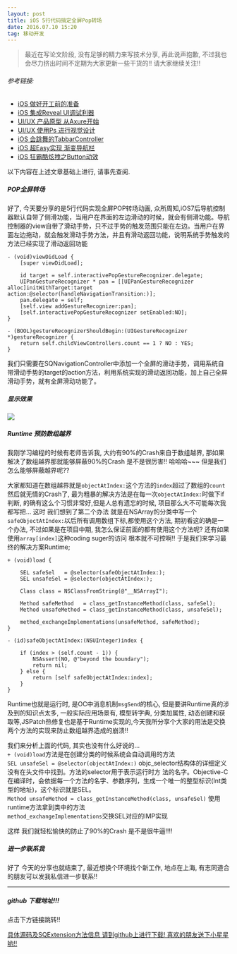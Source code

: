 ```yaml
---
layout: post
title: iOS 5行代码搞定全屏Pop转场
date: 2016.07.10 15:20
tag: 移动开发
---
```


> 最近在写论文阶段, 没有足够的精力来写技术分享, 再此说声抱歉, 不过我也会尽力挤出时间不定期为大家更新一些干货的!! 请大家继续关注!!

###### 参考链接:

- [iOS 做好开工前的准备](http://www.jianshu.com/p/a3e1b54c73d6)
- [iOS 集成Reveal UI调试利器](http://www.jianshu.com/p/861c9c916b2a)
- [UI/UX 产品原型 从Axure开始](http://www.jianshu.com/p/440bdc425c02)
- [UI/UX 使用Ps 进行视觉设计](http://www.jianshu.com/p/56eb4917f956)
- [iOS 会跳舞的TabbarController](http://www.jianshu.com/p/c1a0cd2a348f)
- [iOS 超Easy实现 渐变导航栏](http://www.jianshu.com/p/bba27212de69)
- [iOS 狂霸酷炫拽之Button动效](http://www.jianshu.com/p/6106f5a08ec3)

以下内容在上述文章基础上进行, 请事先查阅.

##### POP全屏转场

好了, 今天要分享的是5行代码实现全屏POP转场动画, 众所周知,iOS7后导航控制器默认自带了侧滑功能，当用户在界面的左边滑动的时候，就会有侧滑功能。导航控制器的view自带了滑动手势，只不过手势的触发范围只能在左边。当用户在界面左边拖动，就会触发滑动手势方法，并且有滑动返回功能，说明系统手势触发的方法已经实现了滑动返回功能

```
- (void)viewDidLoad {
    [super viewDidLoad];
    
    id target = self.interactivePopGestureRecognizer.delegate;
    UIPanGestureRecognizer * pan = [[UIPanGestureRecognizer alloc]initWithTarget:target action:@selector(handleNavigationTransition:)];
    pan.delegate = self;
    [self.view addGestureRecognizer:pan];
    [self.interactivePopGestureRecognizer setEnabled:NO];
}

- (BOOL)gestureRecognizerShouldBegin:(UIGestureRecognizer *)gestureRecognizer {
    return self.childViewControllers.count == 1 ? NO : YES;
}

```

我们只需要在SQNavigationController中添加一个全屏的滑动手势，调用系统自带滑动手势的target的action方法，利用系统实现的滑动返回功能，加上自己全屏滑动手势，就有全屏滑动功能了。

##### 显示效果
![](http://upload-images.jianshu.io/upload_images/1229762-cd138be98b9fe184.gif?imageMogr2/auto-orient/strip)

##### Runtime 预防数组越界

我刚学习编程的时候有老师告诉我, 大约有90%的Crash来自于数组越界, 那如果解决了数组越界那就能够屏蔽90%的Crash 是不是很厉害!! 哈哈哈~~~ 但是我们怎么能够屏蔽越界呢?? 

大家都知道在数组越界就是`objectAtIndex:`这个方法的`index`超过了数组的`count` 然后就无情的Crash了, 最为粗暴的解决方法是在每一次`objectAtIndex:`时做下if判断, 的确有这么个习惯非常好,但是人总有遗忘的时候, 项目那么大不可能每次我都写把… 这时 我们想到了第二个办法 就是在NSArray的分类中写一个`safeObjectAtIndex:`以后所有调用数组下标,都使用这个方法, 期初看这的确是一个办法, 不过如果是在项目中期, 我怎么保证前面的都有使用这个方法呢? 还有如果使用`array[index]`这种coding suger的访问 根本就不可控啊!! 于是我们来学习最终的解决方案Runtime;

```
+ (void)load {

    SEL safeSel   = @selector(safeObjectAtIndex:);
    SEL unsafeSel = @selector(objectAtIndex:);
    
    Class class = NSClassFromString(@"__NSArrayI");

    Method safeMethod   = class_getInstanceMethod(class, safeSel);
    Method unsafeMethod = class_getInstanceMethod(class, unsafeSel);
    
    method_exchangeImplementations(unsafeMethod, safeMethod);
}

- (id)safeObjectAtIndex:(NSUInteger)index {

    if (index > (self.count - 1)) {
        NSAssert(NO, @"beyond the boundary");
        return nil;
    } else {
        return [self safeObjectAtIndex:index];
    }
}

```
Runtime也就是运行时, 是OC中消息机制`msgSend`的核心, 但是要讲Runtime真的涉及到的知识点太多, 一般实际应用场景有, 模型转字典, 分类加属性, 动态创建和获取等,JSPatch热修复也是基于Runtime实现的,今天我所分享个大家的用法是交换两个方法的实现来防止数组越界造成的崩溃!!

我们来分析上面的代码, 其实也没有什么好说的...</br>
`+ (void)load`方法是在创建分类的时候系统会自动调用的方法</br>
`SEL unsafeSel = @selector(objectAtIndex:)` objc_selector结构体的详细定义没有在头文件中找到。方法的selector用于表示运行时方 法的名字。Objective-C在编译时，会依据每一个方法的名字、参数序列，生成一个唯一的整型标识(Int类型的地址)，这个标识就是SEL。</br>
`Method unsafeMethod = class_getInstanceMethod(class, unsafeSel)` 使用runtime方法拿到类中的方法</br> 
`method_exchangeImplementations`交换SEL对应的IMP实现

这样 我们就轻松愉快的防止了90%的Crash 是不是很牛逼!!!!

##### 进一步联系我
好了 今天的分享也就结束了, 最近想换个环境找个新工作, 地点在上海, 有志同道合的朋友可以发我私信进一步联系!!

***

##### github 下载地址!!!

 点击下方链接跳转!!
 
 [具体源码及SQExtension方法信息 请到github上进行下载! 喜欢的朋友送下小星星哟!!](https://github.com/coderZsq)

